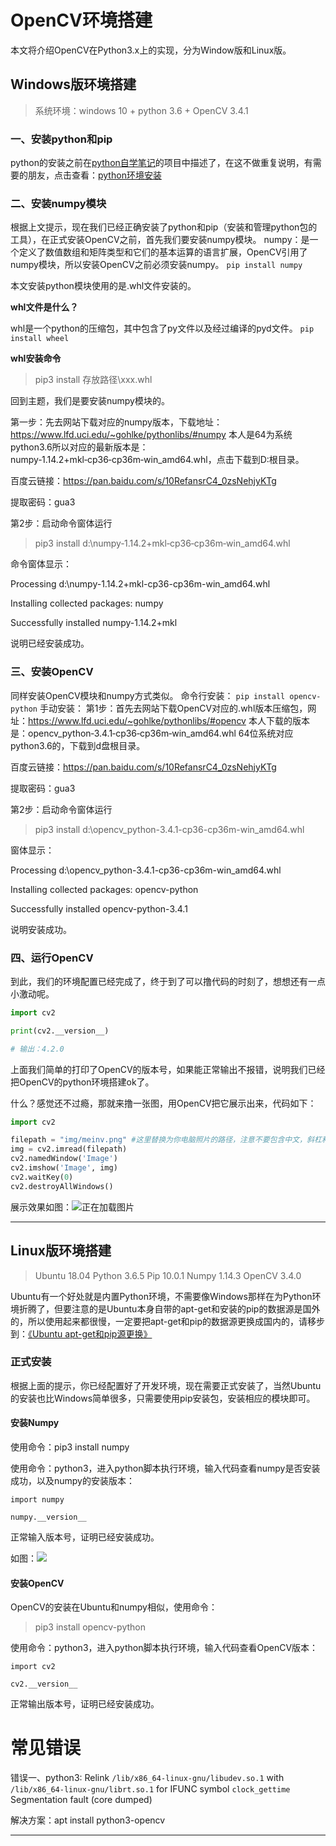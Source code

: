 # OpenCV环境搭建 #

本文将介绍OpenCV在Python3.x上的实现，分为Window版和Linux版。

## Windows版环境搭建 ##

> 系统环境：windows 10 + python 3.6 + OpenCV 3.4.1


### 一、安装python和pip ###

python的安装之前在[python自学笔记](https://github.com/vipstone/python)的项目中描述了，在这不做重复说明，有需要的朋友，点击查看：[python环境安装](https://github.com/vipstone/python/blob/master/%E5%BC%80%E5%8F%91%E7%8E%AF%E5%A2%83%E6%90%AD%E5%BB%BA.md)

### 二、安装numpy模块 ###

根据上文提示，现在我们已经正确安装了python和pip（安装和管理python包的工具），在正式安装OpenCV之前，首先我们要安装numpy模块。
numpy：是一个定义了数值数组和矩阵类型和它们的基本运算的语言扩展，OpenCV引用了numpy模块，所以安装OpenCV之前必须安装numpy。
`pip install numpy`

本文安装python模块使用的是.whl文件安装的。

**whl文件是什么？**

whl是一个python的压缩包，其中包含了py文件以及经过编译的pyd文件。
`pip install wheel`

**whl安装命令**
> pip3 install 存放路径\xxx.whl

回到主题，我们是要安装numpy模块的。

第一步：先去网站下载对应的numpy版本，下载地址：https://www.lfd.uci.edu/~gohlke/pythonlibs/#numpy 本人是64为系统python3.6所以对应的最新版本是：numpy‑1.14.2+mkl‑cp36‑cp36m‑win_amd64.whl，点击下载到D:根目录。

百度云链接：https://pan.baidu.com/s/10RefansrC4_0zsNehjyKTg

提取密码：gua3


第2步：启动命令窗体运行
> pip3 install d:\numpy‑1.14.2+mkl‑cp36‑cp36m‑win_amd64.whl

命令窗体显示：

Processing d:\numpy-1.14.2+mkl-cp36-cp36m-win_amd64.whl

Installing collected packages: numpy

Successfully installed numpy-1.14.2+mkl

说明已经安装成功。


### 三、安装OpenCV ###
同样安装OpenCV模块和numpy方式类似。
命令行安装：
`pip install opencv-python`
手动安装：
第1步：首先去网站下载OpenCV对应的.whl版本压缩包，网址：https://www.lfd.uci.edu/~gohlke/pythonlibs/#opencv 本人下载的版本是：opencv_python‑3.4.1‑cp36‑cp36m‑win_amd64.whl 64位系统对应python3.6的，下载到d盘根目录。

百度云链接：https://pan.baidu.com/s/10RefansrC4_0zsNehjyKTg

提取密码：gua3

第2步：启动命令窗体运行
> pip3 install d:\opencv_python-3.4.1-cp36-cp36m-win_amd64.whl

窗体显示：

Processing d:\opencv_python-3.4.1-cp36-cp36m-win_amd64.whl

Installing collected packages: opencv-python

Successfully installed opencv-python-3.4.1

说明安装成功。

### 四、运行OpenCV ###
到此，我们的环境配置已经完成了，终于到了可以撸代码的时刻了，想想还有一点小激动呢。


``` python
import cv2

print(cv2.__version__)

# 输出：4.2.0
```
上面我们简单的打印了OpenCV的版本号，如果能正常输出不报错，说明我们已经把OpenCV的python环境搭建ok了。

什么？感觉还不过瘾，那就来撸一张图，用OpenCV把它展示出来，代码如下：
``` python
import cv2

filepath = "img/meinv.png" #这里替换为你电脑照片的路径，注意不要包含中文，斜杠和反斜杠务必转换
img = cv2.imread(filepath)
cv2.namedWindow('Image')
cv2.imshow('Image', img)
cv2.waitKey(0)
cv2.destroyAllWindows()
```

展示效果如图：![正在加载图片](https://raw.githubusercontent.com/vipstone/opencvLab/master/res/show-meinv.png)


	
----------
## Linux版环境搭建 ##

>Ubuntu 18.04
>Python 3.6.5
>Pip 10.0.1
>Numpy 1.14.3
>OpenCV 3.4.0

Ubuntu有一个好处就是内置Python环境，不需要像Windows那样在为Python环境折腾了，但要注意的是Ubuntu本身自带的apt-get和安装的pip的数据源是国外的，所以使用起来都很慢，一定要把apt-get和pip的数据源更换成国内的，请移步到：[《Ubuntu apt-get和pip源更换》](http://www.cnblogs.com/vipstone/p/9038023.html)

### 正式安装 ###
根据上面的提示，你已经配置好了开发环境，现在需要正式安装了，当然Ubuntu的安装也比Windows简单很多，只需要使用pip安装包，安装相应的模块即可。

#### 安装Numpy ####
使用命令：pip3 install numpy

使用命令：python3，进入python脚本执行环境，输入代码查看numpy是否安装成功，以及numpy的安装版本：
```
import numpy 

numpy.__version__
```
正常输入版本号，证明已经安装成功。

如图：![](http://icdn.apigo.cn/numpy-setup-success.png)

#### 安装OpenCV ####
OpenCV的安装在Ubuntu和numpy相似，使用命令：
>pip3 install opencv-python

使用命令：python3，进入python脚本执行环境，输入代码查看OpenCV版本：
```
import cv2 

cv2.__version__
```
正常输出版本号，证明已经安装成功。

# 常见错误 #

错误一、python3: Relink `/lib/x86_64-linux-gnu/libudev.so.1` with `/lib/x86_64-linux-gnu/librt.so.1` for IFUNC symbol `clock_gettime`
Segmentation fault (core dumped)

解决方案：apt install python3-opencv


----------

